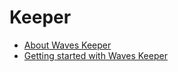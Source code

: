 # Keeper

* [About Waves Keeper](ecosystem-applications/waves-keeper/about-waves-keeper.md)
* [Getting started with Waves Keeper](ecosystem-applications/waves-keeper/how-to-use-waves-keeper.md)

